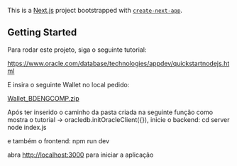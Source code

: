 This is a [Next.js](https://nextjs.org/) project bootstrapped with [`create-next-app`](https://github.com/vercel/next.js/tree/canary/packages/create-next-app).

## Getting Started

Para rodar este projeto, siga o seguinte tutorial:

https://www.oracle.com/database/technologies/appdev/quickstartnodejs.html

E insira o seguinte Wallet no local pedido:

[Wallet_BDENGCOMP.zip](https://github.com/Riuregan/PermesHoudini/files/9088621/Wallet_BDENGCOMP.zip)

Após ter inserido o caminho da pasta criada na seguinte função como mostra o tutorial -> oracledb.initOracleClient({}),
inicie o backend:
cd server
node index.js

e também o frontend:
npm run dev

abra [http://localhost:3000](http://localhost:3000) para iniciar a aplicação

